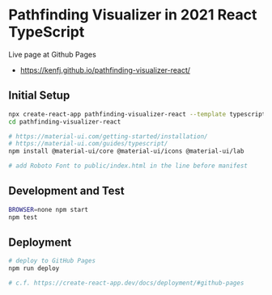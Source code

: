 # Pathfinding Visualizer in 2021 React TypeScript

Live page at Github Pages
* https://kenfj.github.io/pathfinding-visualizer-react/

## Initial Setup

```bash
npx create-react-app pathfinding-visualizer-react --template typescript
cd pathfinding-visualizer-react

# https://material-ui.com/getting-started/installation/
# https://material-ui.com/guides/typescript/
npm install @material-ui/core @material-ui/icons @material-ui/lab

# add Roboto Font to public/index.html in the line before manifest
```

## Development and Test

```bash
BROWSER=none npm start
npm test
```

## Deployment

```bash
# deploy to GitHub Pages
npm run deploy

# c.f. https://create-react-app.dev/docs/deployment/#github-pages
```
